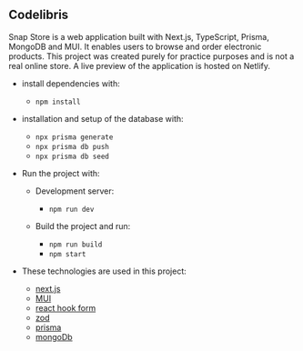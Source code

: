 ## Codelibris

Snap Store is a web application built with Next.js, TypeScript, Prisma, MongoDB and MUI. It enables users to browse and order electronic products. This project was created purely for practice purposes and is not a real online store. A live preview of the application is hosted on Netlify.


- install dependencies with:

  - `npm install`

- installation and setup of the database with:

  - `npx prisma generate`
  - `npx prisma db push`
  - `npx prisma db seed`

- Run the project with:

  - Development server:
    - `npm run dev`

  - Build the project and run:
    - `npm run build`
    - `npm start`


- These technologies are used in this project:
  - [next.js](https://nextjs.org/)
  - [MUI](https://mui.com/)
  - [react hook form](https://react-hook-form.com/)
  - [zod](https://zod.dev/)
  - [prisma](https://www.prisma.io/)
  - [mongoDb](https://www.mongodb.com/)
